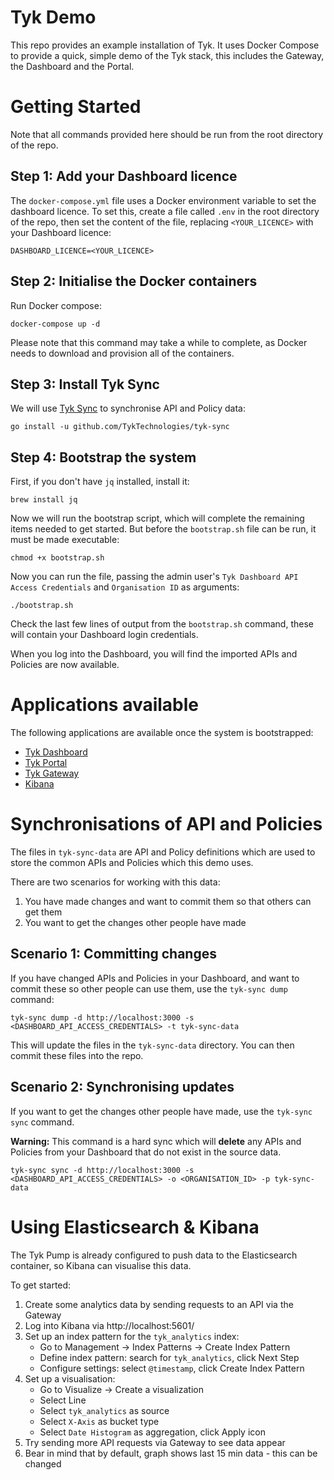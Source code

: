 # Tyk Demo

This repo provides an example installation of Tyk. It uses Docker Compose to provide a quick, simple demo of the Tyk stack, this includes the Gateway, the Dashboard and the Portal.

# Getting Started

Note that all commands provided here should be run from the root directory of the repo.

## Step 1: Add your Dashboard licence

The `docker-compose.yml` file uses a Docker environment variable to set the dashboard licence. To set this, create a file called `.env` in the root directory of the repo, then set the content of the file, replacing `<YOUR_LICENCE>` with your Dashboard licence:

```
DASHBOARD_LICENCE=<YOUR_LICENCE>
```

## Step 2: Initialise the Docker containers

Run Docker compose:

```
docker-compose up -d
```

Please note that this command may take a while to complete, as Docker needs to download and provision all of the containers.

## Step 3: Install Tyk Sync

We will use [Tyk Sync](https://tyk.io/docs/advanced-configuration/manage-multiple-environments/tyk-sync/) to synchronise API and Policy data:

```
go install -u github.com/TykTechnologies/tyk-sync
```

## Step 4: Bootstrap the system

First, if you don't have `jq` installed, install it:

```
brew install jq
```

Now we will run the bootstrap script, which will complete the remaining items needed to get started. But before the `bootstrap.sh` file can be run, it must be made executable:

```
chmod +x bootstrap.sh
```

Now you can run the file, passing the admin user's `Tyk Dashboard API Access Credentials` and `Organisation ID` as arguments:

```
./bootstrap.sh
```

Check the last few lines of output from the `bootstrap.sh` command, these will contain your Dashboard login credentials.

When you log into the Dashboard, you will find the imported APIs and Policies are now available.

# Applications available

The following applications are available once the system is bootstrapped:

- [Tyk Dashboard](http://localhost:3000)
- [Tyk Portal](http://localhost:3000/portal)
- [Tyk Gateway](http://localhost:8080)
- [Kibana](http://localhost:5601)

# Synchronisations of API and Policies

The files in `tyk-sync-data` are API and Policy definitions which are used to store the common APIs and Policies which this demo uses.

There are two scenarios for working with this data:

1. You have made changes and want to commit them so that others can get them
2. You want to get the changes other people have made

## Scenario 1: Committing changes

If you have changed APIs and Policies in your Dashboard, and want to commit these so other people can use them, use the `tyk-sync dump` command:

```
tyk-sync dump -d http://localhost:3000 -s <DASHBOARD_API_ACCESS_CREDENTIALS> -t tyk-sync-data
```

This will update the files in the `tyk-sync-data` directory. You can then commit these files into the repo.

## Scenario 2: Synchronising updates

If you want to get the changes other people have made, use the `tyk-sync sync` command. 

**Warning:** This command is a hard sync which will **delete** any APIs and Policies from your Dashboard that do not exist in the source data.

```
tyk-sync sync -d http://localhost:3000 -s <DASHBOARD_API_ACCESS_CREDENTIALS> -o <ORGANISATION_ID> -p tyk-sync-data
```

# Using Elasticsearch & Kibana

The Tyk Pump is already configured to push data to the Elasticsearch container, so Kibana can visualise this data.

To get started:

1. Create some analytics data by sending requests to an API via the Gateway
1. Log into Kibana via http://localhost:5601/
1. Set up an index pattern for the `tyk_analytics` index:
    - Go to Management -> Index Patterns -> Create Index Pattern
    - Define index pattern: search for `tyk_analytics`, click Next Step
    - Configure settings: select `@timestamp`, click Create Index Pattern
4. Set up a visualisation:
    - Go to Visualize -> Create a visualization
    - Select Line
    - Select `tyk_analytics` as source
    - Select `X-Axis` as bucket type
    - Select `Date Histogram` as aggregation, click Apply icon
5. Try sending more API requests via Gateway to see data appear
6. Bear in mind that by default, graph shows last 15 min data - this can be changed
